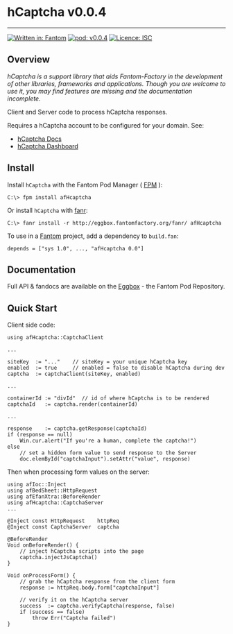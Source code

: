 # hCaptcha v0.0.4
---

[![Written in: Fantom](http://img.shields.io/badge/written%20in-Fantom-lightgray.svg)](https://fantom-lang.org/)
[![pod: v0.0.4](http://img.shields.io/badge/pod-v0.0.4-yellow.svg)](http://eggbox.fantomfactory.org/pods/afHcaptcha)
[![Licence: ISC](http://img.shields.io/badge/licence-ISC-blue.svg)](https://choosealicense.com/licenses/isc/)

## Overview

*hCaptcha is a support library that aids Fantom-Factory in the development of other libraries, frameworks and applications. Though you are welcome to use it, you may find features are missing and the documentation incomplete.*

Client and Server code to process hCaptcha responses.

Requires a hCaptcha account to be configured for your domain. See:

* [hCaptcha Docs](https://docs.hcaptcha.com/)
* [hCaptcha Dashboard](https://dashboard.hcaptcha.com/)


## <a name="Install"></a>Install

Install `hCaptcha` with the Fantom Pod Manager ( [FPM](http://eggbox.fantomfactory.org/pods/afFpm) ):

    C:\> fpm install afHcaptcha

Or install `hCaptcha` with [fanr](https://fantom.org/doc/docFanr/Tool.html#install):

    C:\> fanr install -r http://eggbox.fantomfactory.org/fanr/ afHcaptcha

To use in a [Fantom](https://fantom-lang.org/) project, add a dependency to `build.fan`:

    depends = ["sys 1.0", ..., "afHcaptcha 0.0"]

## <a name="documentation"></a>Documentation

Full API & fandocs are available on the [Eggbox](http://eggbox.fantomfactory.org/pods/afHcaptcha/) - the Fantom Pod Repository.

## Quick Start

Client side code:

    using afHcaptcha::CaptchaClient
    
    ...
    
    siteKey  := "..."    // siteKey = your unique hCaptcha key
    enabled  := true     // enabled = false to disable hCaptcha during dev
    captcha  := captchaClient(siteKey, enabled)
    
    ...
    
    containerId := "divId"  // id of where hCaptcha is to be rendered
    captchaId   := captcha.render(containerId)
    
    ...
    
    response    := captcha.getResponse(captchaId)
    if (response == null)
        Win.cur.alert("If you're a human, complete the captcha!")
    else
        // set a hidden form value to send response to the Server
        doc.elemById("captchaInput").setAttr("value", response)
    

Then when processing form values on the server:

    using afIoc::Inject
    using afBedSheet::HttpRequest
    using afEfanXtra::BeforeRender
    using afHcaptcha::CaptchaServer
    ...
    
    @Inject const HttpRequest    httpReq
    @Inject const CaptchaServer  captcha
    
    @BeforeRender
    Void onBeforeRender() {
        // inject hCaptcha scripts into the page
        captcha.injectJsCaptcha()
    }
    
    Void onProcessForm() {
        // grab the hCaptcha response from the client form
        response := httpReq.body.form["captchaInput"]
    
        // verify it on the hCaptcha server
        success  := captcha.verifyCaptcha(response, false)
        if (success == false)
            throw Err("Captcha failed")
    }
    

